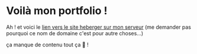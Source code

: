 # Voilà mon portfolio !

Ah ! et voici le [lien vers le site heberger sur mon serveur](https://skytium.ddns.net/portfolio/index.php) (me demander pas pourquoi ce nom de domaine c'est pour autre choses...)

ça manque de contenu tout ça 🤬 !